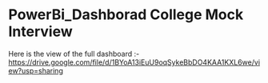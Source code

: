 # PowerBi_Dashborad College Mock Interview

Here is the view of the full dashboard :-
https://drive.google.com/file/d/1BYoA13iEuU9oqSykeBbDO4KAA1KXL6we/view?usp=sharing
